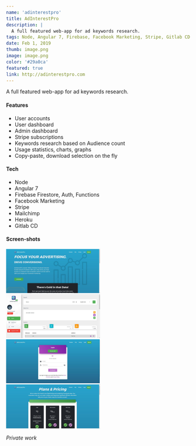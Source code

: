 ```yaml
---
name: 'adinterestpro'
title: AdInterestPro
description: |
  A full featured web-app for ad keywords research.
tags: Node, Angular 7, Firebase, Facebook Marketing, Stripe, Gitlab CD    
date: Feb 1, 2019
thumb: image.png
image: image.png
color: '#29a0ca'
featured: true
link: http://adinterestpro.com
---
```


A full featured web-app for ad keywords research.


#### Features

- User accounts
- User dashboard
- Admin dashboard
- Stripe subscriptions
- Keywords research based on Audience count
- Usage statistics, charts, graphs
- Copy-paste, download selection on the fly

#### Tech

- Node
- Angular 7
- Firebase Firestore, Auth, Functions
- Facebook Marketing
- Stripe
- Mailchimp
- Heroku
- Gitlab CD

#### Screen-shots

[<img src="./1.jpg" width="256">](./1.jpg)
[<img src="./2.jpg" width="256">](./2.jpg)
[<img src="./3.jpg" width="256">](./3.jpg)
[<img src="./4.jpg" width="256">](./4.jpg)

*Private work*
